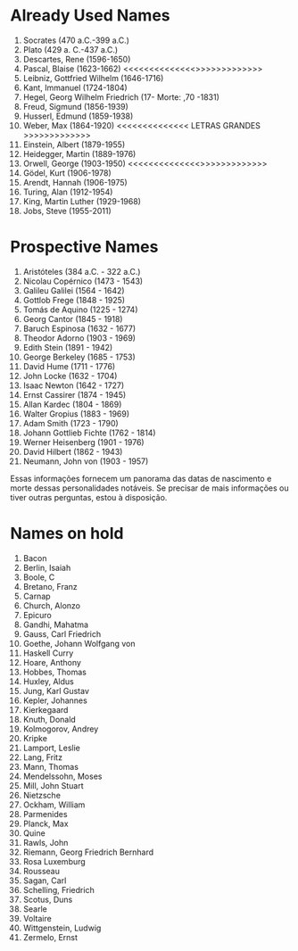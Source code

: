 # Already Used Names

1. Socrates (470 a.C.-399 a.C.)
2. Plato (429 a. C.-437 a.C.)
3. Descartes, Rene (1596-1650)
4. Pascal, Blaise (1623-1662) <<<<<<<<<<<<<<>>>>>>>>>>>>>
5. Leibniz, Gottfried Wilhelm (1646-1716)
6. Kant, Immanuel (1724-1804)
7. Hegel, Georg Wilhelm Friedrich (17- Morte: ,70 -1831)
8. Freud, Sigmund (1856-1939)
9. Husserl, Edmund (1859-1938)
10. Weber, Max (1864-1920) <<<<<<<<<<<<<< LETRAS GRANDES >>>>>>>>>>>>>
10. Einstein, Albert (1879-1955)
11. Heidegger, Martin (1889-1976)
12. Orwell, George (1903-1950) <<<<<<<<<<<<<<>>>>>>>>>>>>>
13. Gödel, Kurt (1906-1978)
14. Arendt, Hannah (1906-1975)
15. Turing, Alan (1912-1954)
16. King, Martin Luther (1929-1968)
17. Jobs, Steve (1955-2011)

# Prospective Names

1. Aristóteles (384 a.C. - 322 a.C.)
2. Nicolau Copérnico (1473 - 1543)
3. Galileu Galilei (1564 - 1642)
4. Gottlob Frege (1848 - 1925)
5. Tomás de Aquino (1225 - 1274)
6. Georg Cantor (1845 - 1918)
7. Baruch Espinosa (1632 - 1677)
8. Theodor Adorno (1903 - 1969)
9. Edith Stein (1891 - 1942)
10. George Berkeley (1685 - 1753)
12. David Hume (1711 - 1776)
13. John Locke (1632 - 1704)
14. Isaac Newton (1642 - 1727)
15. Ernst Cassirer (1874 - 1945)
16. Allan Kardec (1804 - 1869)
17. Walter Gropius (1883 - 1969)
18. Adam Smith (1723 - 1790)
19. Johann Gottlieb Fichte (1762 - 1814)
20. Werner Heisenberg (1901 - 1976)
21. David Hilbert (1862 - 1943)
22. Neumann, John von (1903 - 1957)

Essas informações fornecem um panorama das datas de nascimento e morte dessas personalidades notáveis. Se precisar de mais informações ou tiver outras perguntas, estou à disposição.

# Names on hold

1. Bacon
2. Berlin, Isaiah
3. Boole, C
4. Bretano, Franz
5. Carnap
6. Church, Alonzo
7. Epicuro
8.  Gandhi, Mahatma
9.  Gauss, Carl Friedrich
10. Goethe, Johann Wolfgang von
11. Haskell Curry
12. Hoare, Anthony
13. Hobbes, Thomas
14. Huxley, Aldus
15. Jung, Karl Gustav
16. Kepler, Johannes
17. Kierkegaard
18. Knuth, Donald
19. Kolmogorov, Andrey
20. Kripke
21. Lamport, Leslie
22. Lang, Fritz
23. Mann, Thomas
24. Mendelssohn, Moses
25. Mill, John Stuart
26. Nietzsche
27. Ockham, William
28. Parmenides
29. Planck, Max
30. Quine
31. Rawls, John
32. Riemann, Georg Friedrich Bernhard
33. Rosa Luxemburg
34. Rousseau
35. Sagan, Carl
36. Schelling, Friedrich
37. Scotus, Duns
38. Searle
39. Voltaire
41. Wittgenstein, Ludwig
42. Zermelo, Ernst
